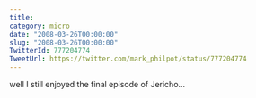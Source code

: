 ```yaml
---
title: 
category: micro
date: "2008-03-26T00:00:00"
slug: "2008-03-26T00:00:00"
TwitterId: 777204774
TweetUrl: https://twitter.com/mark_philpot/status/777204774
---
```


well I still enjoyed the final episode of Jericho...
